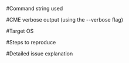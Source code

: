 #Command string used

#CME verbose output (using the --verbose flag)

#Target OS

#Steps to reproduce

#Detailed issue explanation
